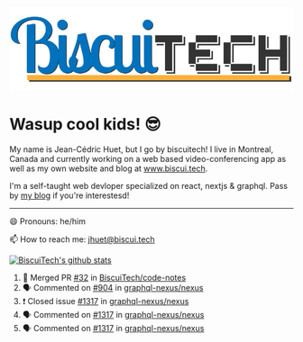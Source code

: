 ![BiscuiTech Logo](https://github.com/BiscuiTech/BiscuiTech/blob/master/BiscuiTech%20Logo%20(2019)%20(Small).png)
# Wasup cool kids! 😎

My name is Jean-Cédric Huet, but I go by biscuitech! I live in Montreal, Canada and currently working on a web based video-conferencing app as well as my own website and blog at www.biscui.tech.

I'm a self-taught web devloper specialized on react, nextjs & graphql. Pass by [my blog](https://www.biscui.tech/en/blog) if you're interestesd!
______
😄 Pronouns: he/him

📫 How to reach me: jhuet@biscui.tech

[![BiscuiTech's github stats](https://github-readme-stats.vercel.app/api?username=biscuitech)](https://github.com/anuraghazra/github-readme-stats)

<!--START_SECTION:activity-->
1. 🎉 Merged PR [#32](https://github.com//BiscuiTech/code-notes/pull/32) in [BiscuiTech/code-notes](https://github.com//BiscuiTech/code-notes)
2. 🗣 Commented on [#904](https://github.com//graphql-nexus/nexus/issues/904) in [graphql-nexus/nexus](https://github.com//graphql-nexus/nexus)
3. ❗️ Closed issue [#1317](https://github.com//graphql-nexus/nexus/issues/1317) in [graphql-nexus/nexus](https://github.com//graphql-nexus/nexus)
4. 🗣 Commented on [#1317](https://github.com//graphql-nexus/nexus/issues/1317) in [graphql-nexus/nexus](https://github.com//graphql-nexus/nexus)
5. 🗣 Commented on [#1317](https://github.com//graphql-nexus/nexus/issues/1317) in [graphql-nexus/nexus](https://github.com//graphql-nexus/nexus)
<!--END_SECTION:activity-->
